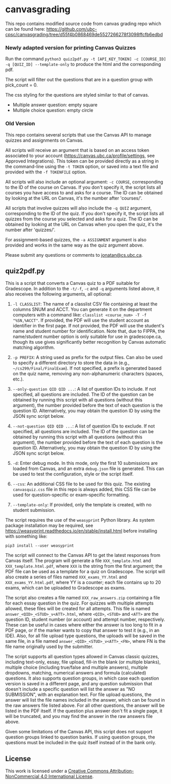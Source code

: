 # canvasgrading
This repo contains modified source code from canvas grading repo which can be found here: https://github.com/ubc-cpsc/canvasgrading/tree/d55f4b0868469de5527266278f3098ffcfb6edbd

### Newly adapted version for printing Canvas Quizzes
Run the command `python3 quiz2pdf.py -t [API_KEY_TOKEN] -c [COURSE_ID] -q [QUIZ_ID] --template-only` to produce the html and the corresponding pdf. 

The script will filter out the questions that are in a question group with pick_count = 0. 

The css styling for the questions are styled similar to that of canvas. 
* Multiple answer question: empty square
* Multiple choice question: empty circle

### Old Version 
This repo contains several scripts that use the Canvas API to manage
quizzes and assignments on Canvas.

All scripts will receive an argument that is based on an access token
associated to your account (https://canvas.ubc.ca/profile/settings,
see Approved Integrations). This token can be provided directly as a
string in the command-line using the `-t TOKEN` option, or saved into
a text file and provided with the `-f TOKENFILE` option.

All scripts will also include an optional argument: `-c COURSE`,
corresponding to the ID of the course on Canvas. If you don't specify
it, the script lists all courses you have access to and asks for a
course. The ID can be obtained by looking at the URL on Canvas, it's
the number after 'courses/'.

All scripts that involve quizzes will also include the `-q QUIZ`
argument, corresponding to the ID of the quiz.  If you don't specify
it, the script lists all quizzes from the course you selected and asks
for a quiz. The ID can be obtained by looking at the URL on Canvas
when you open the quiz, it's the number after 'quizzes/'.

For assignment-based quizzes, the `-a ASSIGNMENT` argument is also
provided and works in the same way as the quiz argument above.

Please submit any questions or comments to jonatan@cs.ubc.ca.

## quiz2pdf.py

This is a script that converts a Canvas quiz to a PDF suitable for
Gradescope. In addition to the `-t/-f`, `-c` and `-q` arguments listed
above, it also receives the following arguments, all optional:

1. `-l CLASSLIST`: The name of a classlist CSV file containing at
least the columns SNUM and ACCT. You can generate it on the department
computers with a command like: `classlist <course_num> -T -f
"%SN,%ACCT"`. If provided, the PDF will use the student account as
identifier in the first page. If not provided, the PDF will use the
student's name and student number for identification. Note that, due
to FIPPA, the name/student number option is only suitable for use in
gradescope.ca, though its use gives significantly better recognition
by Canvas automatic matching algorithm.

2. `-p PREFIX`: A string used as prefix for the output
files. Can also be used to specify a different directory to store the
data in (e.g., `~/cs299/Final/FinalExam`). If not specified, a prefix
is generated based on the quiz name, removing any non-alphanumeric
characters (spaces, etc.).

3. `--only-question QID QID ...`: A list of question IDs to
include. If not specified, all questions are included. The ID of the
question can be obtained by running this script with all questions
(without this argument), the number provided before the text of each
question is the question ID. Alternatively, you may obtain the
question ID by using the JSON sync script below.

4. `--not-question QID QID ...`: A list of question IDs to exclude. If
not specified, all questions are included. The ID of the question can
be obtained by running this script with all questions (without this
argument), the number provided before the text of each question is the
question ID. Alternatively, you may obtain the question ID by using
the JSON sync script below.

5. `-d`: Enter debug mode. In this mode, only the first 10 submissions
are loaded from Canvas, and an extra `debug.json` file is
generated. This can be used to test the configuration, style or the
script itself.

6. `--css`: An additional CSS file to be used for this quiz. The
existing `canvasquiz.css` file in this repo is always added, this CSS
file can be used for question-specific or exam-specific formatting.

7. `--template-only`: If provided, only the template is created, with
no student submission.

The script requires the use of the `weasyprint` Python library. As
system package installation may be required, see
https://weasyprint.readthedocs.io/en/stable/install.html
before installing with something like:

    pip3 install --user weasyprint

The script will connect to the Canvas API to get the latest responses
from Canvas itself. The program will generate a file
`XXX_template.html` and `XXX_template.html.pdf`, where `XXX` is the
string from the first argument; the PDF file can be used as a template
for a quiz on Gradescope. The script will also create a series of
files named `XXX_exams_YY.html` and `XXX_exams_YY.html.pdf`, where YY
is a counter; each file contains up to 20 exams, which can be uploaded
to Gradescope as exams.

The script also creates a file named `XXX_raw_answers.zip` containing
a file for each essay question in the quiz. For quizzes with multiple
attempts allowed, these files will be created for all attempts. This
file is named `answer_<QID>_<STUD>_v<ATT>.html`, where `<QID>`,
`<STUD>` and `<ATT>` are the question ID, student number (or account)
and attempt number, respectively. These can be useful in cases where
either the answer is too long to fit in a PDF page, or if the marker
wants to copy that answer to test it (e.g., in an IDE). Also, for all
file upload type questions, the uploads will be saved in the same
file, in a file named `answer_<QID>_<STUD>_v<ATT>_<FN>`, where FN is
the file name originally used by the submitter.

The script supports all question types allowed in Canvas classic
quizzes, including text-only, essay, file upload, fill-in the blank
(or multiple blanks), multiple choice (including true/false and
multiple answers), multiple dropdowns, matching, numerical answers and
formula (calculated) questions. It also supports question groups, in
which case each question version is saved in a different page, and any
question submission that doesn't include a specific question will list
the answer as "NO SUBMISSION", with an explanation text. For file
upload questions, the answer will list the file names included in the
answer, which can be found in the raw answers file listed above. For
all other questions, the answer will be listed in the PDF itself. If
the question plus answer don't fit a single page, it will be
truncated, and you may find the answer in the raw answers file above.

Given some limitations of the Canvas API, this script does not support
question groups linked to question banks. If using question groups,
the questions must be included in the quiz itself instead of in the
bank only.

## License
This work is licensed under a [Creative Commons Attribution-NonCommercial 4.0 International License](https://creativecommons.org/licenses/by-nc/4.0/).
